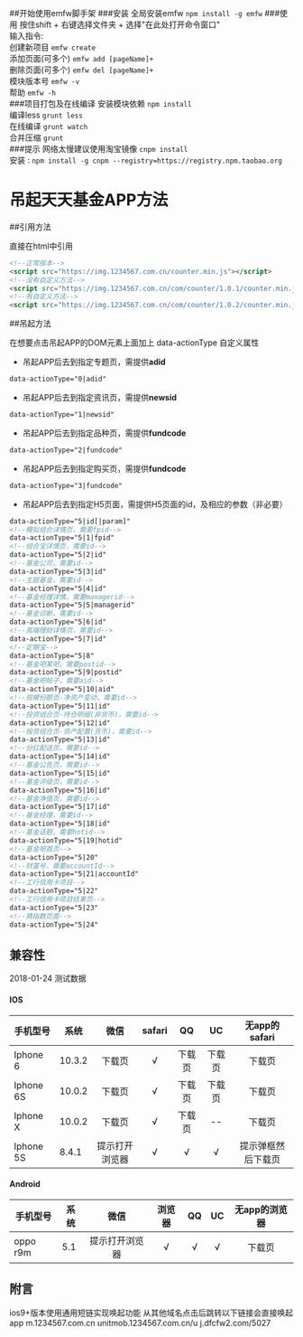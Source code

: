 ##开始使用emfw脚手架
###安装
全局安装emfw `npm install -g emfw`
###使用
按住shift + 右键选择文件夹 + 选择"在此处打开命令窗口"<br/>
输入指令:<br/>
创建新项目               `emfw create`<br/>
添加页面(可多个)         `emfw add [pageName]+`<br/>
删除页面(可多个)         `emfw del [pageName]+`<br/>
模块版本号               `emfw -v`<br/>
帮助                     `emfw -h`<br/>
###项目打包及在线编译
安装模块依赖 `npm install`<br/>
编译less `grunt less`<br/>
在线编译 `grunt watch`<br/>
合并压缩 `grunt`<br/>
###提示
网络太慢建议使用淘宝镜像 `cnpm install`<br/>
安装 : `npm install -g cnpm --registry=https://registry.npm.taobao.org`


吊起天天基金APP方法
===================

##引用方法

直接在html中引用

```html
<!--正常版本-->
<script src="https://img.1234567.com.cn/counter.min.js"></script>
<!--没有自定义方法-->
<script src="https://img.1234567.com.cn/com/counter/1.0.1/counter.min.js"></script>
<!--有自定义方法-->
<script src="https://img.1234567.com.cn/com/counter/1.0.2/counter.min.js"></script>
```

##吊起方法

在想要点击吊起APP的DOM元素上面加上 data-actionType 自定义属性

* 吊起APP后去到指定专题页，需提供**adid**
```html
data-actionType="0|adid"
```
* 吊起APP后去到指定资讯页，需提供**newsid**
```html
data-actionType="1|newsid"
```
* 吊起APP后去到指定品种页，需提供**fundcode**
```html
data-actionType="2|fundcode"
```
* 吊起APP后去到指定购买页，需提供**fundcode**
```html
data-actionType="3|fundcode"
```
* 吊起APP后去到指定H5页面，需提供H5页面的id，及相应的参数（非必要）
```html
data-actionType="5|id[|param]"
<!--模拟组合详情页，需要fpid-->
data-actionType="5|1|fpid"
<!--组合宝详情页，需要id-->
data-actionType="5|2|id"
<!--基金公司，需要id-->
data-actionType="5|3|id"
<!--主题基金，需要id-->
data-actionType="5|4|id"
<!--基金经理详情，需要managerid-->
data-actionType="5|5|managerid"
<!--基金诊断，需要id-->
data-actionType="5|6|id"
<!--高端理财详情页，需要id-->
data-actionType="5|7|id"
<!--定期宝-->
data-actionType="5|8"
<!--基金吧某吧，需要postid-->
data-actionType="5|9|postid"
<!--基金吧帖子，需要aid-->
data-actionType="5|10|aid"
<!--规模份额页-净资产变动，需要id-->
data-actionType="5|11|id"
<!--投资组合页-持仓明细(非货币)，需要id-->
data-actionType="5|12|id"
<!--投资组合页-资产配置(货币)，需要id-->
data-actionType="5|13|id"
<!--分红配送页，需要id-->
data-actionType="5|14|id"
<!--基金公告页，需要id-->
data-actionType="5|15|id"
<!--基金评级页，需要id-->
data-actionType="5|16|id"
<!--基金净值页，需要id-->
data-actionType="5|17|id"
<!--基金经理，需要id-->
data-actionType="5|18|id"
<!--基金话题，需要hotid-->
data-actionType="5|19|hotid"
<!--基金吧首页-->
data-actionType="5|20"
<!--财富号，需要accountId-->
data-actionType="5|21|accountId"
<!--工行信用卡项目-->
data-actionType="5|22"
<!--工行信用卡项目结果页-->
data-actionType="5|23"
<!--猜指数页面-->
data-actionType="5|24"
```


## 兼容性
2018-01-24 测试数据
#### IOS
手机型号 | 系统 | 微信 | safari | QQ | UC | 无app的safari |
---- | ----- | :---: | :---: | :---: | :---: | :---:
Iphone 6 | 10.3.2 | 下载页 | √ | 下载页 | 下载页 | 下载页
Iphone 6S | 10.0.2 | 下载页 | √ | 下载页 | 下载页 | 下载页
Iphone X | 10.0.2 | 下载页 | √ | 下载页 | -- | 下载页
Iphone 5S | 8.4.1 | 提示打开浏览器 | √ | √ | √ | 提示弹框然后下载页
#### Android
手机型号 | 系统 | 微信 | 浏览器 | QQ | UC | 无app的浏览器 |
---- | ----- | :---: | :---: | :---: | :---: | :---:
oppo r9m | 5.1 | 提示打开浏览器 | √ | √ | √ | 下载页


## 附言
ios9+版本使用通用短链实现唤起功能
从其他域名点击后跳转以下链接会直接唤起app
m.1234567.com.cn
unitmob.1234567.com.cn/u
j.dfcfw2.com/5027
